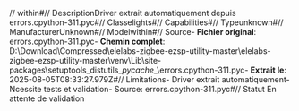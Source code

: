 // within#// DescriptionDriver extrait automatiquement depuis errors.cpython-311.pyc#// Classelights#// Capabilities#// Typeunknown#// ManufacturerUnknown#// Modelwithin#// Source- **Fichier original**: errors.cpython-311.pyc- **Chemin complet**: D:\Download\Compressed\elelabs-zigbee-ezsp-utility-master\elelabs-zigbee-ezsp-utility-master\venv\Lib\site-packages\setuptools\_distutils\__pycache__\errors.cpython-311.pyc- **Extrait le**: 2025-08-05T08:33:27.979Z#// Limitations- Driver extrait automatiquement- Ncessite tests et validation- Source: errors.cpython-311.pyc#// Statut En attente de validation